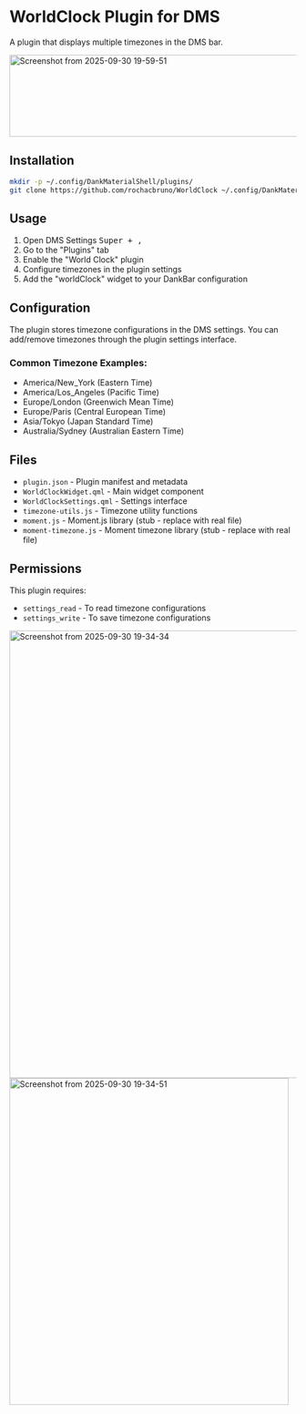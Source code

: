 # WorldClock Plugin for DMS

A plugin that displays multiple timezones in the DMS bar.

<img width="750" height="144" alt="Screenshot from 2025-09-30 19-59-51" src="https://github.com/user-attachments/assets/2baf3682-9c9e-4e1d-a31e-79a73f73bfb3" />



## Installation

```bash
mkdir -p ~/.config/DankMaterialShell/plugins/
git clone https://github.com/rochacbruno/WorldClock ~/.config/DankMaterialShell/plugins/WorldClock
```

## Usage

1. Open DMS Settings <kbd>Super + , </kbd>
2. Go to the "Plugins" tab
3. Enable the "World Clock" plugin
4. Configure timezones in the plugin settings
5. Add the "worldClock" widget to your DankBar configuration

## Configuration

The plugin stores timezone configurations in the DMS settings. You can add/remove timezones through the plugin settings interface.

### Common Timezone Examples:
- America/New_York (Eastern Time)
- America/Los_Angeles (Pacific Time)
- Europe/London (Greenwich Mean Time)
- Europe/Paris (Central European Time)
- Asia/Tokyo (Japan Standard Time)
- Australia/Sydney (Australian Eastern Time)

## Files

- `plugin.json` - Plugin manifest and metadata
- `WorldClockWidget.qml` - Main widget component
- `WorldClockSettings.qml` - Settings interface
- `timezone-utils.js` - Timezone utility functions
- `moment.js` - Moment.js library (stub - replace with real file)
- `moment-timezone.js` - Moment timezone library (stub - replace with real file)

## Permissions

This plugin requires:
- `settings_read` - To read timezone configurations
- `settings_write` - To save timezone configurations


<img width="792" height="786" alt="Screenshot from 2025-09-30 19-34-34" src="https://github.com/user-attachments/assets/98e03d98-2752-41cf-9678-419a11560031" />
<img width="490" height="574" alt="Screenshot from 2025-09-30 19-34-51" src="https://github.com/user-attachments/assets/87d7b179-8ed5-4ef4-9de1-de27137c8544" />
